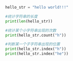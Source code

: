
<BlogInfo id="966" title="15.字符串统计操作" author="白日梦想猿" pv=0 read_times=0 pre_cost_time="0分8秒" category="高级变量类型" tag_list="['高级变量类型']" create_time="2020.02.11 10:56:01" update_time="2020.02.11 10:59:25" />

```python
hello_str = "hello world!!!"

#统计字符串的长度
print(len(hello_str))

#统计某个小字符串出现的次数
print(hello_str.count("h"))

#判断某一个子字符串出现的位置
print(hello_str.index("h"))
print(hello_str.index("he"))
```
